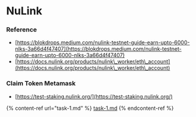 # NuLink

### Reference

* [https://blokdrops.medium.com/nulink-testnet-guide-earn-upto-6000-nlks-3a66d4f47407](https://blokdrops.medium.com/nulink-testnet-guide-earn-upto-6000-nlks-3a66d4f47407)
* [https://docs.nulink.org/products/nulink\_worker/eth\_account](https://docs.nulink.org/products/nulink\_worker/eth\_account)

### Claim Token Metamask

* [https://test-staking.nulink.org/](https://test-staking.nulink.org/)

{% content-ref url="task-1.md" %}
[task-1.md](task-1.md)
{% endcontent-ref %}
